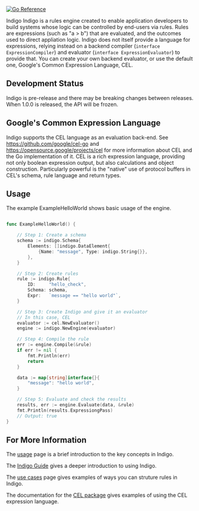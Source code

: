 [![Go Reference](https://pkg.go.dev/badge/github.com/ezachrisen/indigo.svg)](https://pkg.go.dev/github.com/ezachrisen/indigo)

Indigo
Indigo is a rules engine created to enable application developers to build systems whose logic can be controlled by end-users via rules. Rules are expressions (such as "a > b") that are evaluated, and the outcomes used to direct appliation logic. Indigo does not itself provide a language for expressions, relying instead on a backend compiler (```interface ExpressionCompiler```) and evaluator (```interface ExpressionEvaluator```) to provide that. You can create your own backend evaluator, or use the default one, Google's Common Expression Language, CEL. 


## Development Status ##
Indigo is pre-release and there may be breaking changes between releases. When 1.0.0 is released, the API will be frozen.

## Google's Common Expression Language ##


Indigo supports the CEL language as an evaluation back-end. See https://github.com/google/cel-go and https://opensource.google/projects/cel for more information about CEL and the Go implementation of it. CEL is a rich expression language, providing not only boolean expression output, but also calculations and object construction. Particularly powerful is the "native" use of protocol buffers in CEL's schema, rule language and return types. 


## Usage ##

The example ExampleHelloWorld shows basic usage of the engine. 

``` go

func ExampleHelloWorld() {

	// Step 1: Create a schema
	schema := indigo.Schema{
		Elements: []indigo.DataElement{
			{Name: "message", Type: indigo.String{}},
		},
	}

	// Step 2: Create rules
	rule := indigo.Rule{
		ID:     "hello_check",
		Schema: schema,
		Expr:   `message == "hello world"`,
	}

	// Step 3: Create Indigo and give it an evaluator
	// In this case, CEL
	evaluator := cel.NewEvaluator()
	engine := indigo.NewEngine(evaluator)

	// Step 4: Compile the rule
	err := engine.Compile(&rule)
	if err != nil {
		fmt.Println(err)
		return
	}

	data := map[string]interface{}{
		"message": "hello world",
	}

	// Step 5: Evaluate and check the results
	results, err := engine.Evaluate(data, &rule)
	fmt.Println(results.ExpressiongPass)
	// Output: true
}

```


## For More Information ##

The [usage](Usage.md) page is a brief introduction to the key concepts in Indigo. 

The [Indigo Guide](guide.md) gives a deeper introduction to using Indigo. 

The [use cases](UseCases.md) page gives examples of ways you can struture rules in Indigo.

The documentation for the [CEL package](/cel/README.md) gives examples of using the CEL expression language. 

